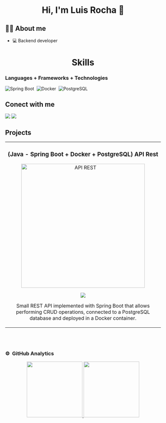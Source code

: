 <div align="center">
<h1 align="center">Hi, I'm Luis Rocha 👋</h1>
</div>

## 🧑‍💻 About me

- 💻 Backend developer

<div align="center">
<h1 align="center">Skills</h1>
</div>

### Languages + Frameworks + Technologies

![Spring Boot](https://img.shields.io/badge/SpringBoot-0ac934?style=for-the-badge&logo=spring&logoColor=white)&nbsp;
![Docker](https://img.shields.io/badge/Docker-0c4fb3?style=for-the-badge&logo=docker&logoColor=white)&nbsp;
![PostgreSQL](https://img.shields.io/badge/Postgres-3b93f7?style=for-the-badge&logo=postgresql&logoColor=white)&nbsp;

## Conect with me

[<img src="https://img.shields.io/badge/instagram-%2312100E.svg?&style=for-the-badge&logo=instagram&logoColor=white&color=f037c8" />](https://www.instagram.com)
[<img src="https://img.shields.io/badge/linkedin-%2312100E.svg?&style=for-the-badge&logo=linkedin&logoColor=white&color=0c4fb3" />](https://www.linkedin.com)

## Projects

<table>
<tr>
<td width="50%">
<h3 align="center">(Java - Spring Boot + Docker + PostgreSQL) API Rest</h3>
<div align="center">
<a href="https://github.com/luisrocha021231/-Java---Spring-Boot-PostgreSQL-Docker-API-Rest" target="_blank"><img src="https://img.freepik.com/free-psd/abstract-background-with-rocket_23-2149085911.jpg?w=1380&t=st=1722384649~exp=1722385249~hmac=33f9168377b5887db7397ab937020a9e16e05ea6b00bdd217569be785cf0d206" width="400" alt="API REST"></a>
<p>
<a href="https://github.com/luisrocha021231/-Java---Spring-Boot-PostgreSQL-Docker-API-Rest" target="_blank">
<img src="https://img.shields.io/badge/CODE-07bdf0?style=for-the-badge&logo=github&logoColor=black">
</a>
</p>
<p>Small REST API implemented with Spring Boot that allows performing CRUD operations, connected to a PostgreSQL database and deployed in a Docker container.</p>
</div>
                                                                                      
</td>
                                               
</table>                                                                                 
</div>
<br>
                                                                                 
</div>
<br>

### ⚙️ &nbsp;GitHub Analytics

<p align="center">
<a href="https://github.com/luisrocha021231">
  <img height="180em" src="https://github-readme-stats-eight-theta.vercel.app/api?username=luisrocha021231&show_icons=true&theme=algolia&include_all_commits=true&count_private=true"/>
  <img height="180em" src="https://github-readme-stats-eight-theta.vercel.app/api/top-langs/?username=luisrocha021231&layout=compact&langs_count=8&theme=algolia"/>
</a>
</p>
